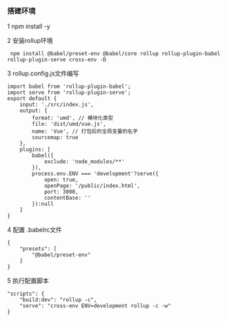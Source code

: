 ### 搭建环境
1 npm install -y

2 安装rollup环境

` npm install @babel/preset-env @babel/core rollup rollup-plugin-babel rollup-plugin-serve cross-env -D`

3 rollup.config.js文件编写
```
import babel from 'rollup-plugin-babel';
import serve from 'rollup-plugin-serve';
export default {
    input: './src/index.js',
    output: {
        format: 'umd', // 模块化类型
        file: 'dist/umd/vue.js', 
        name: 'Vue', // 打包后的全局变量的名字
        sourcemap: true
    },
    plugins: [
        babel({
            exclude: 'node_modules/**'
        }),
        process.env.ENV === 'development'?serve({
            open: true,
            openPage: '/public/index.html',
            port: 3000,
            contentBase: ''
        }):null
    ]
}
```
4 配置 .babelrc文件
```
{
    "presets": [
        "@babel/preset-env"
    ]
}
```
5 执行配置脚本
```
"scripts": {
    "build:dev": "rollup -c",
    "serve": "cross-env ENV=development rollup -c -w"
}
```


 

